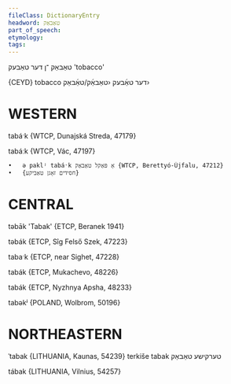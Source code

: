 ```yaml
---
fileClass: DictionaryEntry
headword: טאַבאַק
part_of_speech: 
etymology: 
tags: 
---
```

טאַבאַק
־ן
דער
טאַבעק
'tobacco'

{CEYD}
tobacco דער טאַ֜בעק ‹טאַבאַ֜ק/טאַ֜באַק›

WESTERN
========

tabáˑk {WTCP, Dunajská Streda, 47179}

tabáːk {WTCP, Vác, 47197}

	•	ə paklʲ tabáˑk אַ פּאַקל טאַבאַק {WTCP, Berettyó-Újfalu, 47212}
	•	{חסידים זאָגן טאַביקע}

CENTRAL
========

təbāk 'Tabak' {ETCP, Beranek 1941}

təbák {ETCP, Sîg Felső Szek, 47223}

tabaˑk {ETCP, near Sighet, 47228}

tabák {ETCP, Mukachevo, 48226}

tabák {ETCP, Nyzhnya Apsha, 48233}

tabəkʲ {POLAND, Wolbrom, 50196}

NORTHEASTERN
==============

ˈtabak {LITHUANIA, Kaunas, 54239}
terkiše tabak טערקישע טאַבאַק

tábak {LITHUANIA, Vilnius, 54257}

